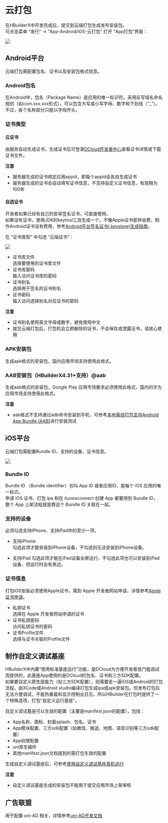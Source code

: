 # 云打包  

在HBuilderX中开发完成后，提交到云端打包生成发布安装包。  
可点击菜单 “发行” -> “App-Android/iOS-云打包” 打开 “App打包”界面：  

![](https://web-ext-storage.dcloud.net.cn/doc/app/cloudpackage/package.png)

## Android平台  

云端打包需配置包名、证书以及安装包格式信息。

### Android包名  
在Android中，包名（Package Name）是应用的唯一标识符。采用反写域名命名规则（如com.xxx.xxx形式），可以包含大写或小写字母、数字和下划线（“_”）。不过，各个名称部分只能以字母开头。

### 证书类型  
#### 云证书  
由服务自动生成证书，生成证书后可登录[DCloud开发者中心](https://dev.dcloud.net.cn/)查看证书详情或下载证书文件。  

**注意**  
- 服务器生成的证书绑定应用appid，即每个appid会各自生成证书
- 服务器生成的证书会自动填写证书信息，不支持自定义证书信息，有效期为100年

#### 自选证书  
开发者如果已经有自己的安卓签名证书，可直接使用。  
如果没有证书，使用JDK的keytool工具生成一个，不像Apple证书那样收费，制作Android证书没有费用，参考[Android平台签名证书(.keystore)生成指南](https://ask.dcloud.net.cn/article/35777)。  

在 “证书类型” 中勾选 “云端证书”：  

![](https://web-ext-storage.dcloud.net.cn/doc/app/cloudpackage/package-android.png)

- 证书库文件  
	选择要使用的证书库文件  
- 证书库密码  
	输入访问证书库的密码  
- 证书别名  
	选择用于签名的证书别名  
- 证书密码  
	输入访问选择别名对应证书的密码  

**注意**  
- 证书别名使用英文字母或数字，避免使用中文  
- 提交云端打包后，打包机会立即删除的证书，不会保存或泄露证书，请放心使用  

### APK安装包  
生成apk格式的安装包，国内应用市场支持使用此格式。

### AAB安装包（HBuilderX4.31+支持）@aab  
生成aab格式的安装包，Google Play 应用市场要求必须使用此格式，国内的华为应用市场支持使用此格式。  

**注意**  
- aab格式不支持通过adb命令安装到手机，可参考[本地离线打包支持Android App Bundle (AAB)](https://ask.dcloud.net.cn/article/39052#install)进行安装测试  


## iOS平台  

云端打包需配置Bundle ID、支持的设备、证书信息。

![](https://web-ext-storage.dcloud.net.cn/doc/app/cloudpackage/package-ios.png)

### Bundle ID  
Bundle ID （Bundle identifier）也叫 App ID 或者应用ID，是每个 iOS 应用的唯一标识。  
申请 iOS 证书、打包 ipa 和在 itunesconnect 创建 App 都要用到 Bundle ID， 整个 App 上架流程就是靠这个 Bundle ID 关联在一起。

### 支持的设备  

必须勾选支持iPhone、支持iPad中的至少一项。  

- 支持iPhone  
	勾选此项才能安装到iPhone设备，不勾选则无法安装到iPhone设备。  

- 支持iPad
	勾选此项才能在iPad设备全屏运行，不勾选此项也可以安装到iPad设备，但运行时会有黑边。  

### 证书信息  

打包iOS安装必须使用Apple证书，需到 Apple 开发者网站申请，详情参考[Apple证书申请](https://ask.dcloud.net.cn/article/152)。  

- 私钥证书  
	选择在 Apple 开发者网站申请的证书  
- 证书私钥密码  
	访问私钥证书的密码  
- 证书Profile文件  
	选择与证书关联的Profile文件  

## 制作自定义调试基座  

HBuilderX中内置“使用标准基座运行”功能，是DCloud为方便开发者低门槛调试而提供的，此基座App使用的是DCloud的包名、证书和三方SDK配置。  
如果要自定义原生层能力（如三方SDK配置），则需要走一遍iOS或Android的打包流程，由XCode或Android studio编译打包生成ipa或apk安装包。但发布打包后无法方便调试，不能热重载和显示控制台日志。所以HBuilder在打包时提供了一个特殊选项，打包“自定义运行基座”。  

自定义调试基座可以生效的配置（主要是manifest.json的配置），包括：
- App名称、图标、封面splash、包名、证书
- App模块配置、三方sdk配置（如微信、推送、地图、语音识别等三方sdk配置）
- App权限配置
- uni原生插件
- 其他manifest.json文档提到的需打包生效的配置

生成自定义调试基座后，可参考[使用自定义调试基座真机运行](https://uniapp.dcloud.net.cn/tutorial/run/run-app.html#customplayground)  

**注意**  
- 自定义调试基座生成的安装包不能用于提交应用市场上架审核  

## 广告联盟  
用于配置 uni-AD 相关，详情参考[uni-AD开发文档](https://uniapp.dcloud.net.cn/uni-ad/intro.html)  

